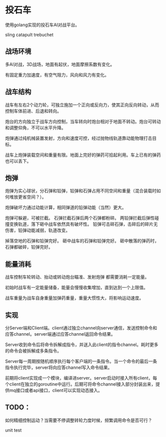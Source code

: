 # 投石车

使用golang实现的投石车AI对战平台。

sling
catapult
trebuchet


## 战场环境

多AI对战，3D战场，地面有起伏，地面摩擦系数有变化。

有固定重力加速度，有空气阻力，风向和风力有变化。


## 战车结构

战车有左右2个动力轮，可独立施加一个正向或反向力，使其正向反向转动，从而控制车体前进、后退和转向。

炮台的方向独立于战车方向控制，当车转向时炮台相对于地面不转动。炮台可转动和调整仰角，不可以水平升降。

炮弹通过纯机械装置发射，方向和速度可控，经过抛物线轨道靠动能物理打击目标。

战车上炮弹装载空间和重量有限。地面上完好的弹药可拾起利用。车上已有的弹药也可以丢下。


## 炮弹

炮弹为实心球状，分石弹和铅弹，铅弹和石弹占用不同空间和重量（混合装载时如何堆放更省空间？）。

炮弹破坏力通过动能计算，相同弹道的铅弹动能（当然）更大。

炮弹可躲避，可被拦截。
石弹拦截石弹后两个石弹都粉碎。
两铅弹拦截后弹性碰撞变换轨道，落下砸中战车依然具有破坏性。
铅弹可击碎石弹，击碎后的碎片无伤害，铅弹动能减弱，轨道改变。

掉落空地的石弹和铅弹完好。
砸中战车的石弹和铅弹完好。
砸中散落的弹药时，石弹都破碎，铅弹完好。


## 能量消耗

战车控制车轮转动、抬动或转动炮台瞄准、发射炮弹 都需要消耗一定能量。

初始时战车有一定能量储备，能量会慢慢收集增加，直到达到一个上限值。

战车重量为战车自身重量加弹药重量，重量大惯性大，将影响运动速度。

## 实现

分Server端和Client端。client通过独立channel向server通信，发送控制命令和应答channel。server端通过应答channel返回命令结果。

Server收到命令后将命令拆解成指令，并送入此client的指令channel。耗时更多的命令会被拆解成多条指令。

Server每一周期按随机顺序执行每个客户端的一条指令。当一个命令的最后一条指令执行完毕，server将向应答channel写入命令结果。

前期将client实现成一个模块，编译进server。server启动时接入所有client，每个client在独立的goroutine中运行。后期可将命令channel接入部分封装出来，提供mq接口或者api接口，client可以实现动态接入。

## TODO：

如何精细控制运动？当需要不停调整转轮力度时候，频繁调用命令是否可行？

unit test